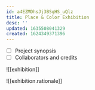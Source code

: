 ```yaml
---
id: a4EZMDhsJj3BSgHS_uQlz
title: Place & Color Exhibition
desc: ''
updated: 1635508041329
created: 1624349371396
---
```

- [ ] Project synopsis
- [ ] Collaborators and credits

![[exhibition]]

![[exhibition.rationale]]
